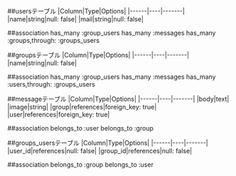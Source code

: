 ##usersテーブル
  |Column|Type|Options|
  |------|----|-------|
  |name|string|null: false|
  |mail|string|null: false|


##association
  has_many :group_users
  has_many :messages
  has_many :groups,through: :groups_users



##groupsテーブル
  |Column|Type|Options|
  |------|----|-------|
  |name|string|null: false|

##association
  has_many :group_users
  has_many :messages
  has_many :users,through: :groups_users


##messageテーブル
  |Column|Type|Options|
  |------|----|-------|
  |body|text|
  |image|string|
  |group|references|foreign_key: true|
  |user|references|foreign_key: true|

##association
  belongs_to :user
  belongs_to :group

##groups_usersテーブル
  |Column|Type|Options|
  |------|----|-------|
  |user_id|references|null: false|
  |group_id|references|null: false|

##association
  belongs_to :group
  belongs_to :user


